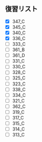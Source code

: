 ## 復習リスト

- [x] 347_C
- [x] 345_C
- [x] 340_C
- [x] 336_C
- [ ] 333_C
- [ ] 361_B
- [ ] 361_D
- [ ] 331_C
- [ ] 330_C
- [ ] 328_C
- [ ] 325_C
- [ ] 323_C
- [ ] 338_C
- [ ] 334_C
- [ ] 321_C
- [ ] 362_C
- [ ] 319_C
- [ ] 317_C
- [ ] 315_C
- [ ] 314_C
- [ ] 313_C
